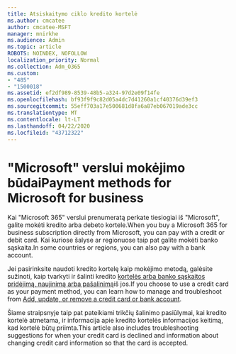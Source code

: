 ```yaml
---
title: Atsiskaitymo ciklo kredito kortelė
ms.author: cmcatee
author: cmcatee-MSFT
manager: mnirkhe
ms.audience: Admin
ms.topic: article
ROBOTS: NOINDEX, NOFOLLOW
localization_priority: Normal
ms.collection: Adm_O365
ms.custom:
- "485"
- "1500018"
ms.assetid: ef2df989-8539-48b5-a324-97d2e09f14fe
ms.openlocfilehash: bf93f9f9c82d05a4dc7d41260a1cf40376d39ef3
ms.sourcegitcommit: 55eff703a17e500681d8fa6a87eb067019ade3cc
ms.translationtype: MT
ms.contentlocale: lt-LT
ms.lasthandoff: 04/22/2020
ms.locfileid: "43712322"
---
```

# <a name="payment-methods-for-microsoft-for-business"></a><span data-ttu-id="685ed-102">"Microsoft" verslui mokėjimo būdai</span><span class="sxs-lookup"><span data-stu-id="685ed-102">Payment methods for Microsoft for business</span></span>

<span data-ttu-id="685ed-103">Kai "Microsoft 365" verslui prenumeratą perkate tiesiogiai iš "Microsoft", galite mokėti kredito arba debeto kortele.</span><span class="sxs-lookup"><span data-stu-id="685ed-103">When you buy a Microsoft 365 for business subscription directly from Microsoft, you can pay with a credit or debit card.</span></span> <span data-ttu-id="685ed-104">Kai kuriose šalyse ar regionuose taip pat galite mokėti banko sąskaita.</span><span class="sxs-lookup"><span data-stu-id="685ed-104">In some countries or regions, you can also pay with a bank account.</span></span>
  
<span data-ttu-id="685ed-105">Jei pasirinksite naudoti kredito kortelę kaip mokėjimo metodą, galėsite sužinoti, kaip tvarkyti ir šalinti kredito [kortelės arba banko sąskaitos pridėjimą, naujinimą arba pašalinimą](https://docs.microsoft.com/office365/admin/subscriptions-and-billing/add-update-or-remove-credit-card-or-bank-account)iš jos.</span><span class="sxs-lookup"><span data-stu-id="685ed-105">If you choose to use a credit card as your payment method, you can learn how to manage and troubleshoot from [Add, update, or remove a credit card or bank account](https://docs.microsoft.com/office365/admin/subscriptions-and-billing/add-update-or-remove-credit-card-or-bank-account).</span></span>
  
<span data-ttu-id="685ed-106">Šiame straipsnyje taip pat pateikiami trikčių šalinimo pasiūlymai, kai kredito kortelė atmetama, ir informacija apie kredito kortelės informacijos keitimą, kad kortelė būtų priimta.</span><span class="sxs-lookup"><span data-stu-id="685ed-106">This article also includes troubleshooting suggestions for when your credit card is declined and information about changing credit card information so that the card is accepted.</span></span>